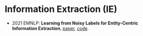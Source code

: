 # Information Extraction (IE)

<!--
- 20xx ??: **??**, [paper](??), [bibtex](/Bibtex/ie/？？.bib), [code](？？).
-->

- 2021 EMNLP: **Learning from Noisy Labels for Entity-Centric
  Information Extraction**, [paper](https://arxiv.org/abs/2104.08656),
  [code](https://github.com/wzhouad/NLL-IE).
